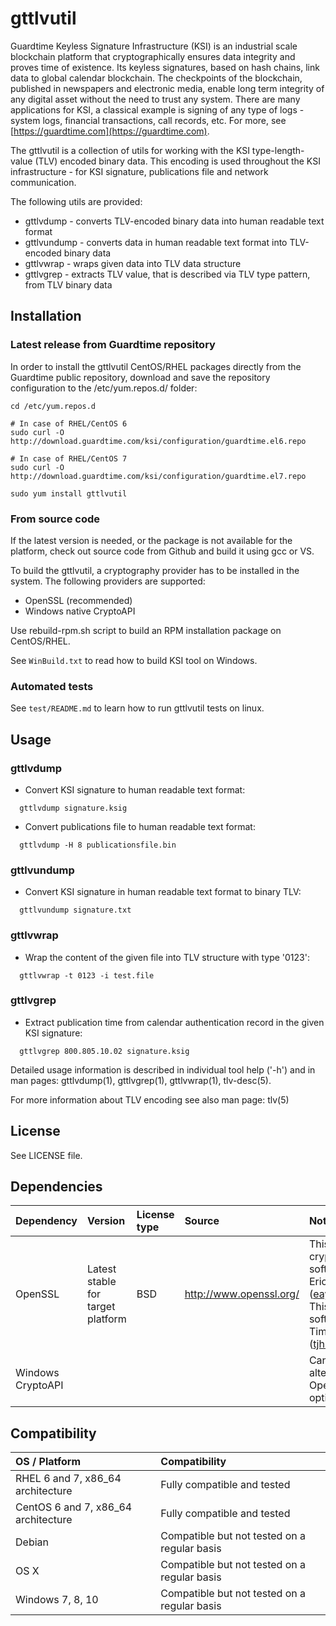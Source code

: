 # gttlvutil

Guardtime Keyless Signature Infrastructure (KSI) is an industrial scale blockchain platform that cryptographically
ensures data integrity and proves time of existence. Its keyless signatures, based on hash chains, link data to global
calendar blockchain. The checkpoints of the blockchain, published in newspapers and electronic media, enable long term
integrity of any digital asset without the need to trust any system. There are many applications for KSI, a classical
example is signing of any type of logs - system logs, financial transactions, call records, etc. For more,
see [https://guardtime.com](https://guardtime.com).

The gttlvutil is a collection of utils for working with the KSI type-length-value (TLV) encoded binary data. This
encoding is used throughout the KSI infrastructure - for KSI signature, publications file and network communication.

The following utils are provided:
* gttlvdump - converts TLV-encoded binary data into human readable text format
* gttlvundump - converts data in human readable text format into TLV-encoded binary data
* gttlvwrap - wraps given data into TLV data structure
* gttlvgrep - extracts TLV value, that is described via TLV type pattern, from TLV binary data




## Installation ##

### Latest release from Guardtime repository ###

In order to install the gttlvutil CentOS/RHEL packages directly from the Guardtime public repository, download and
save the repository configuration to the /etc/yum.repos.d/ folder:

```
cd /etc/yum.repos.d

# In case of RHEL/CentOS 6
sudo curl -O http://download.guardtime.com/ksi/configuration/guardtime.el6.repo

# In case of RHEL/CentOS 7
sudo curl -O http://download.guardtime.com/ksi/configuration/guardtime.el7.repo

sudo yum install gttlvutil
```

### From source code ###

If the latest version is needed, or the package is not available for the
platform, check out source code from Github and build it using gcc or VS.

To build the gttlvutil, a cryptography provider has to be installed in the system. The following providers are supported:
* OpenSSL (recommended)
* Windows native CryptoAPI

Use rebuild-rpm.sh script to build an RPM installation package on CentOS/RHEL.

See `WinBuild.txt` to read how to build KSI tool on Windows.

### Automated tests ###

See `test/README.md` to learn how to run gttlvutil tests on linux.




## Usage ##

### gttlvdump ###

* Convert KSI signature to human readable text format:

```
  gttlvdump signature.ksig
```

* Convert publications file to human readable text format:

```
  gttlvdump -H 8 publicationsfile.bin
```

### gttlvundump ###

* Convert KSI signature in human readable text format to binary TLV:

```
  gttlvundump signature.txt
```

### gttlvwrap ###

* Wrap the content of the given file into TLV structure with type '0123':

```
  gttlvwrap -t 0123 -i test.file
```

### gttlvgrep ###

* Extract publication time from calendar authentication record in the given KSI signature:

```
  gttlvgrep 800.805.10.02 signature.ksig
```

Detailed usage information is described in individual tool help ('-h') and in man pages: gttlvdump(1), gttlvgrep(1),
gttlvwrap(1), tlv-desc(5).

For more information about TLV encoding see also man page: tlv(5)




## License ##

See LICENSE file.




## Dependencies ##

| Dependency        | Version                           | License type | Source                         | Notes |
| :---              | :---                              | :---         | :---                           |:---   |
| OpenSSL           | Latest stable for target platform | BSD          | http://www.openssl.org/        | This product includes cryptographic software written by Eric Young (eay@cryptsoft.com).  This product includes software written by Tim Hudson (tjh@cryptsoft.com). |
| Windows CryptoAPI |                                   |              |                                | Can be used as alternative to OpenSSL. Build time option. |




## Compatibility ##

| OS / Platform                       | Compatibility                                |
| :---                                | :---                                         |
| RHEL 6 and 7, x86_64 architecture   | Fully compatible and tested                  |
| CentOS 6 and 7, x86_64 architecture | Fully compatible and tested                  |
| Debian                              | Compatible but not tested on a regular basis |
| OS X                                | Compatible but not tested on a regular basis |
| Windows 7, 8, 10                    | Compatible but not tested on a regular basis |
